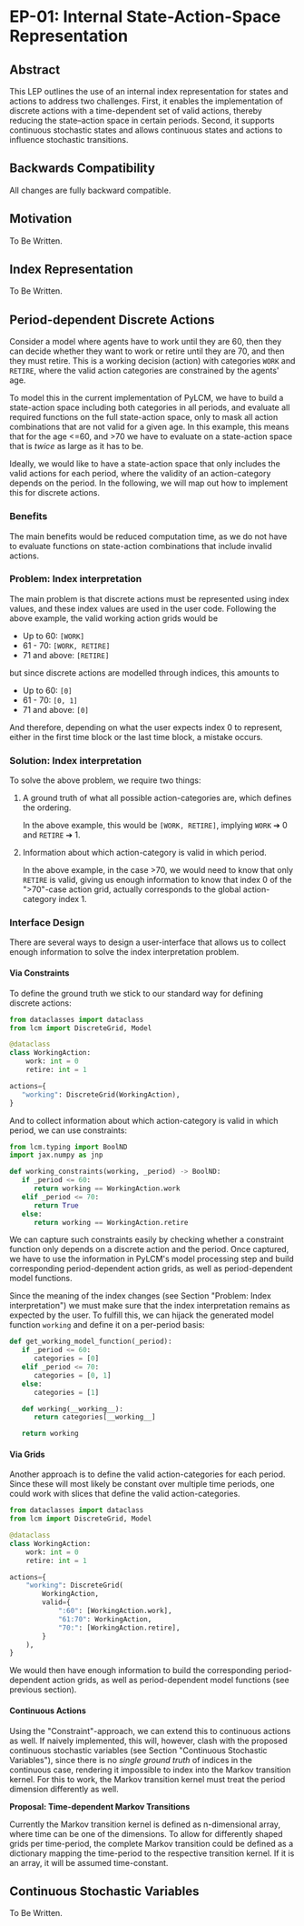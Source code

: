 # EP-01: Internal State-Action-Space Representation

## Abstract

This LEP outlines the use of an internal index representation for states and actions to
address two challenges. First, it enables the implementation of discrete actions with a
time-dependent set of valid actions, thereby reducing the state–action space in certain
periods. Second, it supports continuous stochastic states and allows continuous states
and actions to influence stochastic transitions.

## Backwards Compatibility

All changes are fully backward compatible.

## Motivation

To Be Written.

## Index Representation

To Be Written.

## Period-dependent Discrete Actions

Consider a model where agents have to work until they are 60, then they can decide
whether they want to work or retire until they are 70, and then they must retire. This
is a working decision (action) with categories `WORK` and `RETIRE`, where the valid
action categories are constrained by the agents' age.

To model this in the current implementation of PyLCM, we have to build a state-action
space including both categories in all periods, and evaluate all required functions on
the full state-action space, only to mask all action combinations that are not valid for
a given age. In this example, this means that for the age <=60, and >70 we have to
evaluate on a state-action space that is *twice* as large as it has to be.

Ideally, we would like to have a state-action space that only includes the valid actions
for each period, where the validity of an action-category depends on the period. In the
following, we will map out how to implement this for discrete actions.

### Benefits

The main benefits would be reduced computation time, as we do not have to evaluate
functions on state-action combinations that include invalid actions.

### Problem: Index interpretation

The main problem is that discrete actions must be represented using index values, and
these index values are used in the user code. Following the above example, the valid
working action grids would be

- Up to 60: `[WORK]`
- 61 - 70: `[WORK, RETIRE]`
- 71 and above: `[RETIRE]`

but since discrete actions are modelled through indices, this amounts to

- Up to 60: `[0]`
- 61 - 70: `[0, 1]`
- 71 and above: `[0]`

And therefore, depending on what the user expects index 0 to represent, either in the
first time block or the last time block, a mistake occurs.

### Solution: Index interpretation

To solve the above problem, we require two things:

1. A ground truth of what all possible action-categories are, which defines the
   ordering.

   In the above example, this would be `[WORK, RETIRE]`, implying `WORK` &#10132; 0 and
   `RETIRE` &#10132; 1.

2. Information about which action-category is valid in which period.

   In the above example, in the case >70, we would need to know that only `RETIRE` is
   valid, giving us enough information to know that index 0 of the ">70"-case action
   grid, actually corresponds to the global action-category index 1.

### Interface Design

There are several ways to design a user-interface that allows us to collect enough
information to solve the index interpretation problem.

#### Via Constraints

To define the ground truth we stick to our standard way for defining discrete actions:

```python
from dataclasses import dataclass
from lcm import DiscreteGrid, Model

@dataclass
class WorkingAction:
    work: int = 0
    retire: int = 1

actions={
   "working": DiscreteGrid(WorkingAction),
}
```

And to collect information about which action-category is valid in which period, we
can use constraints:

```python
from lcm.typing import BoolND
import jax.numpy as jnp

def working_constraints(working, _period) -> BoolND:
   if _period <= 60:
      return working == WorkingAction.work
   elif _period <= 70:
      return True
   else:
      return working == WorkingAction.retire
```

We can capture such constraints easily by checking whether a constraint function only
depends on a discrete action and the period. Once captured, we have to use the information
in PyLCM's model processing step and build corresponding period-dependent action grids,
as well as period-dependent model functions.

Since the meaning of the index changes (see Section "Problem: Index interpretation")
we must make sure that the index interpretation remains as expected by the user. To
fulfill this, we can hijack the generated model function `working` and define it
on a per-period basis:

```python
def get_working_model_function(_period):
   if _period <= 60:
      categories = [0]
   elif _period <= 70:
      categories = [0, 1]
   else:
      categories = [1]

   def working(__working__):
      return categories[__working__]

   return working
```

#### Via Grids

Another approach is to define the valid action-categories for each period. Since these
will most likely be constant over multiple time periods, one could work with slices that
define the valid action-categories.

```python
from dataclasses import dataclass
from lcm import DiscreteGrid, Model

@dataclass
class WorkingAction:
    work: int = 0
    retire: int = 1

actions={
	"working": DiscreteGrid(
		WorkingAction,
		valid={
			":60": [WorkingAction.work],
			"61:70": WorkingAction,
			"70:": [WorkingAction.retire],
		}
	),
}
```

We would then have enough information to build the corresponding period-dependent action
grids, as well as period-dependent model functions (see previous section).

#### Continuous Actions

Using the "Constraint"-approach, we can extend this to continuous actions as well. If
naively implemented, this will, however, clash with the proposed continuous stochastic
variables (see Section "Continuous Stochastic Variables"), since there is no *single
ground truth* of indices in the continuous case, rendering it impossible to index into
the Markov transition kernel. For this to work, the Markov transition kernel must treat
the period dimension differently as well.

**Proposal: Time-dependent Markov Transitions**

Currently the Markov transition kernel is defined as n-dimensional array, where time can
be one of the dimensions. To allow for differently shaped grids per time-period, the
complete Markov transition could be defined as a dictionary mapping the time-period to
the respective transition kernel. If it is an array, it will be assumed time-constant.


## Continuous Stochastic Variables

To Be Written.
